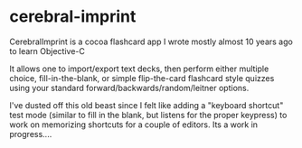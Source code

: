cerebral-imprint
================

CerebralImprint is a cocoa flashcard app I wrote mostly almost 10 years ago to learn Objective-C


It allows one to import/export text decks, then perform either multiple choice, fill-in-the-blank, 
or simple flip-the-card flashcard style quizzes using your standard forward/backwards/random/leitner options.


I've dusted off this old beast since I felt like adding a "keyboard shortcut" test mode (similar to fill in the blank, but
listens for the proper keypress) to work on memorizing shortcuts for a couple of editors. Its a work in progress....
